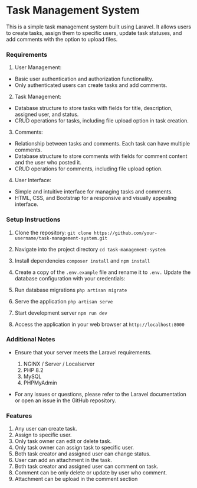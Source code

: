 # Task Management System
This is a simple task management system built using Laravel. It allows users to create tasks, assign them to specific users, update task statuses, and add comments with the option to upload files.

### Requirements
1. User Management:
* Basic user authentication and authorization functionality.
* Only authenticated users can create tasks and add comments.

2. Task Management:
* Database structure to store tasks with fields for title, description, assigned user, and status.
* CRUD operations for tasks, including file upload option in task creation.

3. Comments:
* Relationship between tasks and comments. Each task can have multiple comments.
* Database structure to store comments with fields for comment content and the user who posted it.
* CRUD operations for comments, including file upload option.

4. User Interface:
* Simple and intuitive interface for managing tasks and comments.
* HTML, CSS, and Bootstrap for a responsive and visually appealing interface.

### Setup Instructions
1. Clone the repository:
`git clone https://github.com/your-username/task-management-system.git`

2. Navigate into the project directory
`cd task-management-system`

3. Install dependencies
`composer install` and `npm install`

4. Create a copy of the 
`.env.example` file and rename it to `.env.` Update the database configuration with your credentials:

5. Run database migrations
`php artisan migrate`

6. Serve the application
`php artisan serve`

7. Start development server
`npm run dev`

8. Access the application in your web browser at
`http://localhost:8000`

### Additional Notes
* Ensure that your server meets the Laravel requirements.
    1. NGINX / Server / Localserver
    2. PHP 8.2
    3. MySQL
    4. PHPMyAdmin

* For any issues or questions, please refer to the Laravel documentation or open an issue in the GitHub repository.

### Features
1. Any user can create task.
2. Assign to specific user.
3. Only task owner can edit or delete task.
4. Only task owner can assign task to specific user.
5. Both task creator and assigned user can change status.
6. User can add an attachment in the task.
7. Both task creator and assigned user can comment on task.
8. Comment can be only delete or update by user who comment.
9. Attachment can be upload in the comment section
